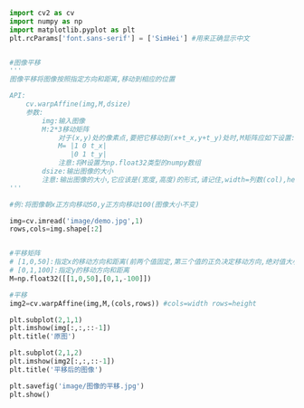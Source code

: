 
<BlogInfo id="625" title="12.图像的平移" author="白日梦想猿" pv=0 read_times=0 pre_cost_time=0分47秒 category="图像处理" tag_list="['图像处理']" create_time="2021.08.11 09:40:16" update_time="2021.08.11 10:06:03" />

```python
import cv2 as cv
import numpy as np
import matplotlib.pyplot as plt
plt.rcParams['font.sans-serif'] = ['SimHei'] #用来正确显示中文


#图像平移
'''
图像平移将图像按照指定方向和距离,移动到相应的位置

API:
    cv.warpAffine(img,M,dsize)
    参数:
        img:输入图像
        M:2*3移动矩阵
            对于(x,y)处的像素点,要把它移动到(x+t_x,y+t_y)处时,M矩阵应如下设置:
            M= |1 0 t_x|
               |0 1 t_y|
            注意:将M设置为np.float32类型的numpy数组
        dsize:输出图像的大小
        注意:输出图像的大小,它应该是(宽度,高度)的形式,请记住,width=列数(col),height=行数(row)
'''

#例:将图像朝x正方向移动50,y正方向移动100(图像大小不变)

img=cv.imread('image/demo.jpg',1)
rows,cols=img.shape[:2]


#平移矩阵
# [1,0,50]:指定x的移动方向和距离(前两个值固定,第三个值的正负决定移动方向,绝对值大小决定移动距离)
# [0,1,100]:指定y的移动方向和距离
M=np.float32([[1,0,50],[0,1,-100]])

#平移
img2=cv.warpAffine(img,M,(cols,rows)) #cols=width rows=height

plt.subplot(2,1,1)
plt.imshow(img[:,:,::-1])
plt.title('原图')

plt.subplot(2,1,2)
plt.imshow(img2[:,:,::-1])
plt.title('平移后的图像')

plt.savefig('image/图像的平移.jpg')
plt.show()






```
